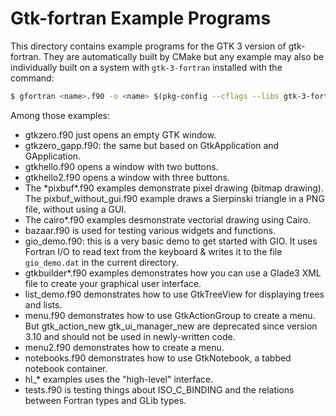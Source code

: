 # Gtk-fortran Example Programs

This directory contains example programs for the GTK 3 version of gtk-fortran.
They are automatically built by CMake but any example may also be individually 
built on a system with `gtk-3-fortran` installed with the command:

```bash
$ gfortran <name>.f90 -o <name> $(pkg-config --cflags --libs gtk-3-fortran)
```

Among those examples:

- gtkzero.f90 just opens an empty GTK window.
- gtkzero_gapp.f90: the same but based on GtkApplication and GApplication. 
- gtkhello.f90 opens a window with two buttons.
- gtkhello2.f90 opens a window with three buttons.
- The \*pixbuf\*.f90 examples demonstrate pixel drawing (bitmap drawing). The pixbuf\_without\_gui.f90 example draws a Sierpinski triangle in a PNG file, without using a GUI.
- The cairo*.f90 examples desmonstrate vectorial drawing using Cairo.
- bazaar.f90 is used for testing various widgets and functions.
- gio_demo.f90: this is a very basic demo to get started with GIO. It uses 
Fortran I/O to read text from the keyboard & writes it to the file `gio_demo.dat`
in the current directory.
- gtkbuilder*.f90 examples demonstrates how you can use a Glade3 XML file to
create your graphical user interface.
- list_demo.f90 demonstrates how to use GtkTreeView for displaying trees and 
lists.
- menu.f90 demonstrates how to use GtkActionGroup to create a menu. But gtk_action_new gtk_ui_manager_new are deprecated since version 3.10 and should not be used in newly-written code.
- menu2.f90 demonstrates how to create a menu.
- notebooks.f90 demonstrates how to use GtkNotebook, a tabbed notebook container.
- hl_* examples uses the "high-level" interface.
- tests.f90 is testing things about ISO_C_BINDING and the relations between 
Fortran types and GLib types.
